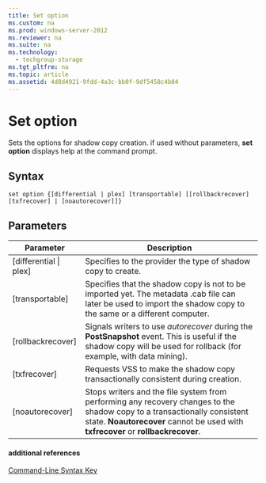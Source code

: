 ```yaml
---
title: Set option
ms.custom: na
ms.prod: windows-server-2012
ms.reviewer: na
ms.suite: na
ms.technology: 
  - techgroup-storage
ms.tgt_pltfrm: na
ms.topic: article
ms.assetid: 4d8d4921-9fdd-4a3c-bb0f-9df5458c4b84
---
```

# Set option
Sets the options for shadow copy creation. if used without parameters, **set option** displays help at the command prompt.

## Syntax

```
set option {[differential | plex] [transportable] [[rollbackrecover] [txfrecover] | [noautorecover]]}
```

## Parameters

|Parameter|Description|
|-------------|---------------|
|\[differential &#124; plex\]|Specifies to the provider the type of shadow copy to create.|
|\[transportable\]|Specifies that the shadow copy is not to be imported yet. The metadata .cab file can later be used to import the shadow copy to the same or a different computer.|
|\[rollbackrecover\]|Signals writers to use *autorecover* during the **PostSnapshot** event. This is useful if the shadow copy will be used for rollback \(for example, with data mining\).|
|\[txfrecover\]|Requests VSS to make the shadow copy transactionally consistent during creation.|
|\[noautorecover\]|Stops writers and the file system from performing any recovery changes to the shadow copy to a transactionally consistent state. **Noautorecover** cannot be used with **txfrecover** or **rollbackrecover**.|

#### additional references
[Command-Line Syntax Key](../../commandline-syntax-key.md)


